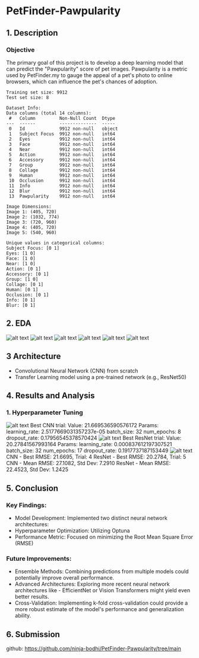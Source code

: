 # PetFinder-Pawpularity
## 1. Description
###  Objective
The primary goal of this project is to develop a deep learning model that can predict the "Pawpularity" score of pet images. Pawpularity is a metric used by PetFinder.my to gauge the appeal of a pet's photo to online browsers, which can influence the pet's chances of adoption.
```
Training set size: 9912
Test set size: 8

Dataset Info:
Data columns (total 14 columns):
 #   Column         Non-Null Count  Dtype 
---  ------         --------------  ----- 
 0   Id             9912 non-null   object
 1   Subject Focus  9912 non-null   int64 
 2   Eyes           9912 non-null   int64 
 3   Face           9912 non-null   int64 
 4   Near           9912 non-null   int64 
 5   Action         9912 non-null   int64 
 6   Accessory      9912 non-null   int64 
 7   Group          9912 non-null   int64 
 8   Collage        9912 non-null   int64 
 9   Human          9912 non-null   int64 
 10  Occlusion      9912 non-null   int64 
 11  Info           9912 non-null   int64 
 12  Blur           9912 non-null   int64 
 13  Pawpularity    9912 non-null   int64 

Image Dimensions:
Image 1: (405, 720)
Image 2: (1032, 774)
Image 3: (720, 960)
Image 4: (405, 720)
Image 5: (540, 960)

Unique values in categorical columns:
Subject Focus: [0 1]
Eyes: [1 0]
Face: [1 0]
Near: [1 0]
Action: [0 1]
Accessory: [0 1]
Group: [1 0]
Collage: [0 1]
Human: [0 1]
Occlusion: [0 1]
Info: [0 1]
Blur: [0 1]
```

## 2. EDA
![alt text](image/infra.png)
![alt text](image/output.png)
![alt text](image/output-1.png)
![alt text](image/output-2.png)
![alt text](image/output-3.png)
![alt text](image/output-4.png)

## 3 Architecture
- Convolutional Neural Network (CNN) from scratch
- Transfer Learning model using a pre-trained network (e.g., ResNet50)

## 4. Results and Analysis
### 1. Hyperparameter Tuning
![alt text](image-5.png)
Best CNN trial:
  Value: 21.669536590576172
  Params:
    learning_rate: 2.5177669031357237e-05
    batch_size: 32
    num_epochs: 8
    dropout_rate: 0.17956545378570424
![alt text](image-6.png)
Best ResNet trial:
  Value: 20.27841567993164
  Params:
    learning_rate: 0.000837612197307521
    batch_size: 32
    num_epochs: 17
    dropout_rate: 0.1917737187153449
![alt text](image-7.png)
CNN - Best RMSE: 21.6695, Trial: 4
ResNet - Best RMSE: 20.2784, Trial: 5
CNN - Mean RMSE: 27.1082, Std Dev: 7.2910
ResNet - Mean RMSE: 22.4523, Std Dev: 1.2425

## 5. Conclusion
### Key Findings:
- Model Development: Implemented two distinct neural network architectures:
- Hyperparameter Optimization: Utilizing Optuna
- Performance Metric: Focused on minimizing the Root Mean Square Error (RMSE)
### Future Improvements:
- Ensemble Methods: Combining predictions from multiple models could potentially improve overall performance.
- Advanced Architectures: Exploring more recent neural network architectures like - EfficientNet or Vision Transformers might yield even better results.
- Cross-Validation: Implementing k-fold cross-validation could provide a more robust estimate of the model's performance and generalization ability.

## 6. Submission
github: https://github.com/ninja-bodhi/PetFinder-Pawpularity/tree/main